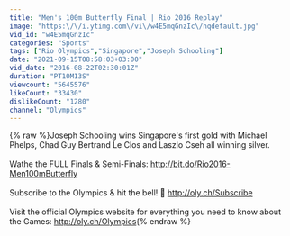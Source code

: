 ```yaml
---
title: "Men's 100m Butterfly Final | Rio 2016 Replay"
image: "https:\/\/i.ytimg.com\/vi\/w4E5mqGnzIc\/hqdefault.jpg"
vid_id: "w4E5mqGnzIc"
categories: "Sports"
tags: ["Rio Olympics","Singapore","Joseph Schooling"]
date: "2021-09-15T08:58:03+03:00"
vid_date: "2016-08-22T02:30:01Z"
duration: "PT10M13S"
viewcount: "5645576"
likeCount: "33430"
dislikeCount: "1280"
channel: "Olympics"
---
```

{% raw %}Joseph Schooling wins Singapore's first gold with Michael Phelps, Chad Guy Bertrand Le Clos and Laszlo Cseh all winning silver.<br /><br />Wathe the FULL Finals &amp; Semi-Finals: <a rel="nofollow" target="blank" href="http://bit.do/Rio2016-Men100mButterfly">http://bit.do/Rio2016-Men100mButterfly</a><br /><br />Subscribe to the Olympics &amp; hit the bell! 🔔 <a rel="nofollow" target="blank" href="http://oly.ch/Subscribe">http://oly.ch/Subscribe</a><br /><br />Visit the official Olympics website for everything you need to know about the Games: <a rel="nofollow" target="blank" href="http://oly.ch/Olympics">http://oly.ch/Olympics</a>{% endraw %}
